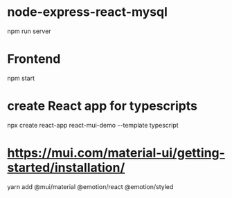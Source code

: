 # node-express-react-mysql

npm run server

# Frontend
npm start


# create React app for typescripts

npx create react-app react-mui-demo --template typescript



# https://mui.com/material-ui/getting-started/installation/



yarn add @mui/material @emotion/react @emotion/styled
